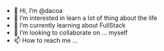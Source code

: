 - 👋 Hi, I’m @dacoa
- 👀 I’m interested in learn a lot of thing about the life
- 🌱 I’m currently learning about FullStack 
- 💞️ I’m looking to collaborate on ... myself 
- 📫 How to reach me ...

<!---
dacoa/dacoa is a ✨ special ✨ repository because its `README.md` (this file) appears on your GitHub profile.
You can click the Preview link to take a look at your changes.
--->
